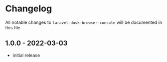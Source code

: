 # Changelog

All notable changes to `laravel-dusk-browser-console` will be documented in this file.

## 1.0.0 - 2022-03-03

- initial release
